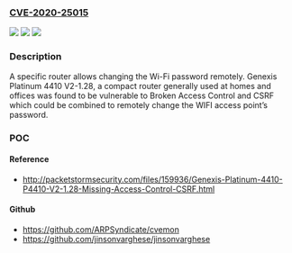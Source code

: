 ### [CVE-2020-25015](https://cve.mitre.org/cgi-bin/cvename.cgi?name=CVE-2020-25015)
![](https://img.shields.io/static/v1?label=Product&message=n%2Fa&color=blue)
![](https://img.shields.io/static/v1?label=Version&message=n%2Fa&color=blue)
![](https://img.shields.io/static/v1?label=Vulnerability&message=n%2Fa&color=brighgreen)

### Description

A specific router allows changing the Wi-Fi password remotely. Genexis Platinum 4410 V2-1.28, a compact router generally used at homes and offices was found to be vulnerable to Broken Access Control and CSRF which could be combined to remotely change the WIFI access point’s password.

### POC

#### Reference
- http://packetstormsecurity.com/files/159936/Genexis-Platinum-4410-P4410-V2-1.28-Missing-Access-Control-CSRF.html

#### Github
- https://github.com/ARPSyndicate/cvemon
- https://github.com/jinsonvarghese/jinsonvarghese

